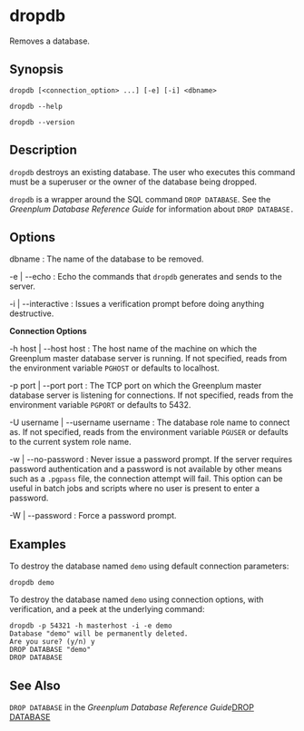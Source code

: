 # dropdb 

Removes a database.

## Synopsis 

``` {#client_util_synopsis}
dropdb [<connection_option> ...] [-e] [-i] <dbname>

dropdb --help 

dropdb --version
```

## Description 

`dropdb` destroys an existing database. The user who executes this command must be a superuser or the owner of the database being dropped.

`dropdb` is a wrapper around the SQL command `DROP DATABASE`. See the *Greenplum Database Reference Guide* for information about `DROP DATABASE.`

## Options 

dbname
:   The name of the database to be removed.

-e \| --echo
:   Echo the commands that `dropdb` generates and sends to the server.

-i \| --interactive
:   Issues a verification prompt before doing anything destructive.

**Connection Options**

-h host \| --host host
:   The host name of the machine on which the Greenplum master database server is running. If not specified, reads from the environment variable `PGHOST` or defaults to localhost.

-p port \| --port port
:   The TCP port on which the Greenplum master database server is listening for connections. If not specified, reads from the environment variable `PGPORT` or defaults to 5432.

-U username \| --username username
:   The database role name to connect as. If not specified, reads from the environment variable `PGUSER` or defaults to the current system role name.

-w \| --no-password
:   Never issue a password prompt. If the server requires password authentication and a password is not available by other means such as a `.pgpass` file, the connection attempt will fail. This option can be useful in batch jobs and scripts where no user is present to enter a password.

-W \| --password
:   Force a password prompt.

## Examples 

To destroy the database named `demo` using default connection parameters:

```
dropdb demo
```

To destroy the database named `demo` using connection options, with verification, and a peek at the underlying command:

```
dropdb -p 54321 -h masterhost -i -e demo
Database "demo" will be permanently deleted.
Are you sure? (y/n) y
DROP DATABASE "demo"
DROP DATABASE
```

## See Also 

`DROP DATABASE` in the *Greenplum Database Reference Guide*[DROP DATABASE](../../ref_guide/sql_commands/DROP_DATABASE.html)

